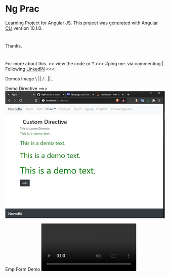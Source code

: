 # Ng Prac

Learning Project for Angular JS.
This project was generated with [Angular CLI](https://github.com/angular/angular-cli) version 10.1.0.

#

Thanks,

#

For more about this. >> view the code or ? >>> #ping me. via commenting | Following [LinkedIN](https://linkedin.com/in/sanjeeviic) <<<

Demos Image
\ || /
..||..

Demo Directive ==>>
![Demo Directive](https://github.com/chauhaniic/NgPrac/blob/master/src/app/demoapp/todo_a.jpg?raw=true)

Emp Form Demo
![Demo Directive](https://github.com/chauhaniic/NgPrac/blob/master/src/app/emp-form/t7c.mp4?raw=true)

